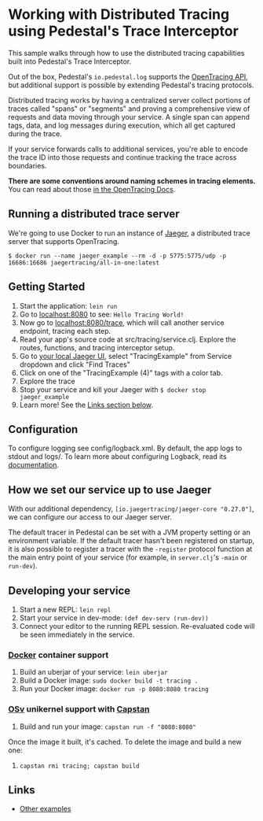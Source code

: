 
# Working with Distributed Tracing using Pedestal's Trace Interceptor

This sample walks through how to use the distributed tracing capabilities
built into Pedestal's Trace Interceptor.

Out of the box, Pedestal's `io.pedestal.log` supports the [OpenTracing API](http://opentracing.io/),
but additional support is possible by extending Pedestal's tracing protocols.

Distributed tracing works by having a centralized server collect portions of
traces called "spans" or "segments" and proving a comprehensive view of
requests and data moving through your service.  A single span can append tags,
data, and log messages during execution, which all get captured during the trace.

If your service forwards calls to additional services, you're able to encode
the trace ID into those requests and continue tracking the trace across boundaries.

**There are some conventions around naming schemes in tracing elements.**
You can read about those [in the OpenTracing Docs](http://opentracing.io/documentation/pages/api/data-conventions.html).


## Running a distributed trace server

We're going to use Docker to run an instance of [Jaeger](https://github.com/jaegertracing/jaeger),
a distributed trace server that supports OpenTracing.

`$ docker run --name jaeger_example --rm -d -p 5775:5775/udp -p 16686:16686 jaegertracing/all-in-one:latest`


## Getting Started

1. Start the application: `lein run`
2. Go to [localhost:8080](http://localhost:8080/) to see: `Hello Tracing World!`
2. Now go to [localhost:8080/trace](http://localhost:8080/trace), which will call another service endpoint, tracing each step.
3. Read your app's source code at src/tracing/service.clj. Explore the routes, functions,
   and tracing interceptor setup.
4. Go to [your local Jaeger UI](http://localhost:16686),
   select "TracingExample" from Service dropdown and click "Find Traces"
5. Click on one of the "TracingExample (4)" tags with a color tab.
6. Explore the trace
7. Stop your service and kill your Jaeger with `$ docker stop jaeger_example`
8. Learn more! See the [Links section below](#links).


## Configuration

To configure logging see config/logback.xml. By default, the app logs to stdout and logs/.
To learn more about configuring Logback, read its [documentation](http://logback.qos.ch/documentation.html).


## How we set our service up to use Jaeger

With our additional dependency, `[io.jaegertracing/jaeger-core "0.27.0"]`,
we can configure our access to our Jaeger server.

The default tracer in Pedestal can be set with a JVM property setting or
an environment variable.
If the default tracer hasn't been registered on startup, it is also possible
to register a tracer with the `-register` protocol function at the main
entry point of your service (for example, in `server.clj`'s `-main` or `run-dev`).


## Developing your service

1. Start a new REPL: `lein repl`
2. Start your service in dev-mode: `(def dev-serv (run-dev))`
3. Connect your editor to the running REPL session.
   Re-evaluated code will be seen immediately in the service.

### [Docker](https://www.docker.com/) container support

1. Build an uberjar of your service: `lein uberjar`
2. Build a Docker image: `sudo docker build -t tracing .`
3. Run your Docker image: `docker run -p 8080:8080 tracing`

### [OSv](http://osv.io/) unikernel support with [Capstan](http://osv.io/capstan/)

1. Build and run your image: `capstan run -f "8080:8080"`

Once the image it built, it's cached.  To delete the image and build a new one:

1. `capstan rmi tracing; capstan build`


## Links
* [Other examples](https://github.com/pedestal/samples)

